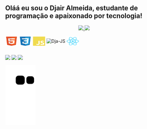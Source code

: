 ## Oláá eu sou o Djair Almeida, estudante de programação e apaixonado por tecnologia!
  <div align="center">
  <a href="https://github.com/DjairAlmeida92">
  <img height="130em" src="https://github-readme-stats.vercel.app/api?username=DjairAlmeida92&show_icons=true&theme=dracula&include_all_commits=true&count_private=true"/>
  <img height="130em" src="https://github-readme-stats.vercel.app/api/top-langs/?username=DjairAlmeida92&layout=compact&langs_count=7&theme=dracula"/>
  </div>
  
  <div style="display: inline-block"><br>
  
  <img align="center" alt="Dja-HTML" height="30" width="40" src="https://raw.githubusercontent.com/devicons/devicon/master/icons/html5/html5-original.svg">
  <img align="center" alt="Dja-CSS" height="30" width="40" src="https://raw.githubusercontent.com/devicons/devicon/master/icons/css3/css3-original.svg">
  <img align="center" alt="Dja-JS" height="30" width="40" src="https://raw.githubusercontent.com/devicons/devicon/master/icons/javascript/javascript-plain.svg">
  <img align="center" alt="Dja-JS" height="30" width="40" src="https://www.vectorlogo.zone/logos/git-scm/git-scm-icon.svg">
  <img align="center" alt="Dja-REACT" height="30" width="40" src="https://raw.githubusercontent.com/devicons/devicon/master/icons/react/react-original.svg">
  
</div>
    
##
 
<div> 
  
  <a href="https://instagram.com/djair_almeida10" target="_blank"><img src="https://img.shields.io/badge/-Instagram-%23E4405F?style=for-the-badge&logo=instagram&logoColor=white" target="_blank"></a>
 	 <a href = "mailto:djaptbr10@gmail.com"><img src="https://img.shields.io/badge/-Gmail-%23333?style=for-the-badge&logo=gmail&logoColor=white" target="_blank"></a>
  <a href = "https://www.linkedin.com/in/djair-almeida-3b8072253/"><img src="https://img.shields.io/badge/linkedin-%230077B5.svg?&style=for-the-badge&logo=linkedin&logoColor=white" target="_blank"></a>
  
   
 
  ![Snake animation](https://github.com/rafaballerini/rafaballerini/blob/output/github-contribution-grid-snake.svg)
 
</div>
